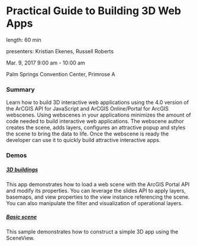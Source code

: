 # Practical Guide to Building 3D Web Apps

length: 60 min

presenters: Kristian Ekenes, Russell Roberts

Mar. 9, 2017 9:00 am - 10:00 am

Palm Springs Convention Center, Primrose A

### Summary

Learn how to build 3D interactive web applications using the 4.0 version of the ArCGIS API for JavaScript and ArCGIS Online/Portal for ArcGIS webscenes. Using webscenes in your applications minimizes the amount of code needed to build interactive web applications. The webscene author creates the scene, adds layers, configures an attractive popup and styles the scene to bring the data to life. Once the webscene is ready the developer can use it to quickly build attractive interactive apps.


### Demos

##### [3D buildings](http://ekenes.github.io/conferences/ds-2017/3d-apps-guide/demos/3d-buildings/)

This app demonstrates how to load a web scene with the ArcGIS Portal API and modify its properties. You can leverage the slides API to apply layers, basemaps, and view properties to the view instance referencing the scene. You can also manipulate the filter and visualization of operational layers.

##### [Basic scene](http://ekenes.github.io/conferences/ds-2017/3d-apps-guide/demos/basics/)

This sample demonstrates how to construct a simple 3D app using the SceneView.